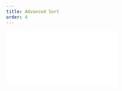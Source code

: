 ```yaml
---
title: Advanced Sort
order: 4
---
```


<embed src="@/docs/api/components/advanced-sort.zh.md"></embed>
